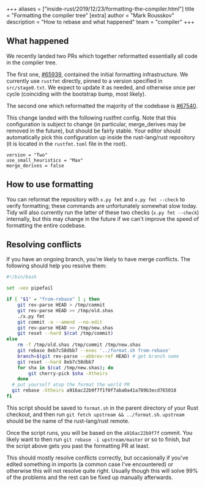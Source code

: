 +++
aliases = ["inside-rust/2019/12/23/formatting-the-compiler.html"]
title = "Formatting the compiler tree"
[extra]
author = "Mark Rousskov"
description = "How to rebase and what happened"
team = "compiler"
+++

## What happened

We recently landed two PRs which together reformatted essentially all code in the compiler tree.

The first one, [#65939], contained the initial formatting infrastructure. We currently use `rustfmt`
directly, pinned to a version specified in `src/stage0.txt`. We expect to update it as needed, and
otherwise once per cycle (coinciding with the bootstrap bump, most likely).

The second one which reformatted the majority of the codebase is [#67540].

This change landed with the following rustfmt config. Note that this configuration is subject
to change (in particular, merge_derives may be removed in the future), but should be fairly stable.
Your editor should automatically pick this configuration up inside the rust-lang/rust repository (it
is located in the `rustfmt.toml` file in the root).

```
version = "Two"
use_small_heuristics = "Max"
merge_derives = false
```

## How to use formatting

You can reformat the repository with `x.py fmt` and `x.py fmt --check` to verify formatting; these
commands are unfortunately somewhat slow today. Tidy will also currently run the latter of these two
checks (`x.py fmt --check`) internally, but this may change in the future if we can't improve the
speed of formatting the entire codebase.

## Resolving conflicts

If you have an ongoing branch, you're likely to have merge conflicts. The following should help you
resolve them:

```bash
#!/bin/bash

set -xeo pipefail

if [ "$1" = "from-rebase" ] ; then
	git rev-parse HEAD > /tmp/commit
	git rev-parse HEAD >> /tmp/old.shas
	./x.py fmt
	git commit -a --amend --no-edit
	git rev-parse HEAD >> /tmp/new.shas
	git reset --hard $(cat /tmp/commit)
else
	rm -f /tmp/old.shas /tmp/commit /tmp/new.shas
	git rebase 8eb7c58dbb7 --exec '../format.sh from-rebase'
	branch=$(git rev-parse --abbrev-ref HEAD) # get branch name
	git reset --hard 8eb7c58dbb7
	for sha in $(cat /tmp/new.shas); do
		git cherry-pick $sha -Xtheirs
	done
  # put yourself atop the format the world PR
  git rebase -Xtheirs a916ac22b9f7f1f0f7aba0a41a789b3ecd765018
fi
```

This script should be saved to `format.sh` in the parent directory of your Rust
checkout, and then run `git fetch upstream && ../format.sh`. `upstream` should
be the name of the rust-lang/rust remote.

Once the script runs, you will be based on the `a916ac22b9f7f` commit. You
likely want to then run `git rebase -i upstream/master` or so to finish, but the
script above gets you past the formatting PR at least.

This should mostly resolve conflicts correctly, but occasionally if you've edited something in
imports (a common case I've encountered) or otherwise this will not resolve quite right. Usually
though this will solve 99% of the problems and the rest can be fixed up manually afterwards.

[#65939]: https://github.com/rust-lang/rust/pull/65939
[#67540]: https://github.com/rust-lang/rust/pull/67540
